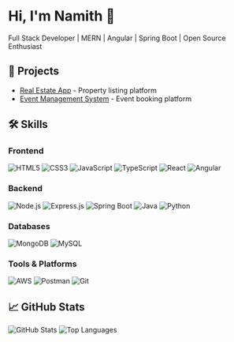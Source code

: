 # Hi, I'm Namith 👋
Full Stack Developer | MERN | Angular | Spring Boot | Open Source Enthusiast

## 🔭 Projects
- [Real Estate App](https://github.com/Namithlj/realestate) - Property listing platform
- [Event Management System](https://github.com/Namithlj/event-frontend) - Event booking platform

## 🛠 Skills

### Frontend
![HTML5](https://img.shields.io/badge/HTML5-E34F26?logo=html5&logoColor=white)
![CSS3](https://img.shields.io/badge/CSS3-1572B6?logo=css3&logoColor=white)
![JavaScript](https://img.shields.io/badge/JavaScript-F7DF1E?logo=javascript&logoColor=black)
![TypeScript](https://img.shields.io/badge/TypeScript-3178C6?logo=typescript&logoColor=white)
![React](https://img.shields.io/badge/React-61DAFB?logo=react&logoColor=black)
![Angular](https://img.shields.io/badge/Angular-DD0031?logo=angular&logoColor=white)

### Backend
![Node.js](https://img.shields.io/badge/Node.js-339933?logo=node.js&logoColor=white)
![Express.js](https://img.shields.io/badge/Express.js-000000?logo=express&logoColor=white)
![Spring Boot](https://img.shields.io/badge/Spring_Boot-6DB33F?logo=spring&logoColor=white)
![Java](https://img.shields.io/badge/Java-007396?logo=java&logoColor=white)
![Python](https://img.shields.io/badge/Python-3776AB?logo=python&logoColor=white)

### Databases
![MongoDB](https://img.shields.io/badge/MongoDB-47A248?logo=mongodb&logoColor=white)
![MySQL](https://img.shields.io/badge/MySQL-4479A1?logo=mysql&logoColor=white)

### Tools & Platforms
![AWS](https://img.shields.io/badge/AWS-232F3E?logo=amazon-aws&logoColor=white)
![Postman](https://img.shields.io/badge/Postman-FF6C37?logo=postman&logoColor=white)
![Git](https://img.shields.io/badge/Git-F05032?logo=git&logoColor=white)


## 📈 GitHub Stats
![GitHub Stats](https://github-readme-stats.vercel.app/api?username=Namithlj&show_icons=true&theme=radical)
![Top Languages](https://github-readme-stats.vercel.app/api/top-langs/?username=Namithlj&layout=compact)
